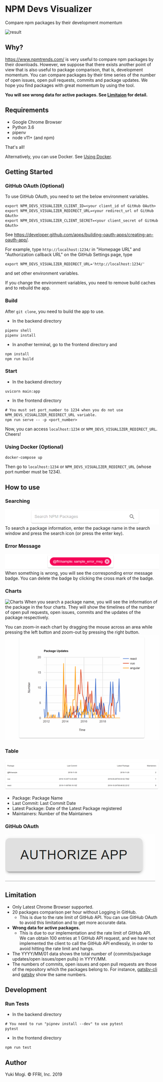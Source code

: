 # NPM Devs Visualizer
Compare npm packages by their development momentum

![result](./images/how_to_use.gif)
## Why?
https://www.npmtrends.com/ is very useful to compare npm packages by their downloads.
However, we suppose that there exists another point of view that is also useful to package comparison, that is, development momentum.
You can compare packages by their time series of the number of open issues, open pull requests, commits and package updates.
We hope you find packages with great momentum by using the tool.

<strong>You will see wrong data for active packages.
See [Limitaion](#Limitation) for detail. </strong>

## Requirements
- Google Chrome Browser
- Python 3.6
- pipenv
- node v11+ (and npm)

That's all!

Alternatively, you can use Docker. See [Using Docker](#Using-Docker-Optional).

## Getting Started
### GitHub OAuth (Optional)
To use GitHub OAuth, you need to set the below environment variables.
```
export NPM_DEVS_VISUALIZER_CLIENT_ID=<your client_id of GitHub OAuth>
export NPM_DEVS_VISUALIZER_REDIRECT_URL=<your redirect_url of GitHub OAuth>
export NPM_DEVS_VISUALIZER_CLIENT_SECRET=<your client_secret of GitHub OAuth>
```
See https://developer.github.com/apps/building-oauth-apps/creating-an-oauth-app/.

For example, type `http://localhost:1234/` in "Homepage URL" and "Authorization callback URL" on the GitHub Settings page, type
```
export NPM_DEVS_VISUALIZER_REDIRECT_URL='http://localhost:1234/'
```
and set other environment variables.

If you change the environment variables, you need to remove build caches and to rebuild the app.

### Build
After `git clone`, you need to build the app to use.
- In the backend directory
```
pipenv shell
pipenv install
```
- In another terminal, go to the frontend directory and
```
npm install
npm run build
```
### Start
- In the backend directory
```
uvicorn main:app
```
- In the frontend directory
```
# You must set port_number to 1234 when you do not use NPM_DEVS_VISUALIZER_REDIRECT_URL variable.
npm run serve -- -p <port_number>
```

Now, you can access `localhost:1234` or `NPM_DEVS_VISUALIZER_REDIRECT_URL`. Cheers!

### Using Docker (Optional)
```
docker-compose up
```
Then go to `localhost:1234` or `NPM_DEVS_VISUALIZER_REDIRECT_URL` (whose port number must be 1234).

## How to use
### Searching
![Search](./images/search.gif)
To search a package information, enter the package name in the search window and press the search icon (or press the enter key).

### Error Message
![Error](./images/error_msg.gif)
When something is wrong, you will see the corresponding error message badge.
You can delete the badge by clicking the cross mark of the badge. 

### Charts
![Charts](./images/chart.gif)
When you search a package name, you will see the information of the package in the four charts. They will show the timelines of the number of open pull requests, open issues, commits and the updates of the package respectively.

You can zoom-in each chart by dragging the mouse across an area while pressing the left button and zoom-out by pressing the right button. 
![ZOOM](./images/zoom.gif)

### Table
![Table](./images/table.png)
- Package: Package Name
- Last Commit: Last Commit Date
- Latest Package: Date of the Latest Package registered
- Maintainers: Number of the Maintainers

### GitHub OAuth
![OAuth](./images/oauth.gif)

## Limitation
- Only Latest Chrome Browser supported.
- 20 packages comparison per hour without Logging in GitHub.
  - This is due to the rate limit of GitHub API. You can use GitHub OAuth to avoid this limitation and to get more accurate data.
- <strong>Wrong data for active packages.</strong>
  - This is due to our implementation and the rate limit of GitHub API. We can obtain 100 entries at 1 GitHub API request, and we have not implemented the client to call the GitHub API endlessly, in order to avoid hitting the rate limit and hangs.
- The YYYY/MM/01 data shows the total number of {commits/package updates/open issues/open pulls} in YYYY/MM.
- The numbers of commits, open issues and open pull requests are those of the repository which the packages belong to. For instance, [gatsby-cli](https://www.npmjs.com/package/gatsby-cli) and [gatsby](https://www.npmjs.com/package/gatsby) show the same numbers.

## Development
### Run Tests
- In the backend directory
```
# You need to run "pipnev install --dev" to use pytest
pytest
```
- In the frontend directory
```
npm run test
```

## Author
Yuki Mogi. &copy; FFRI, Inc. 2019
